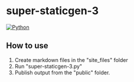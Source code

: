 # super-staticgen-3
[![Python](https://img.shields.io/badge/python-3-blue.svg)](https://www.python.org/)

## How to use
1. Create markdown files in the "site_files" folder
2. Run "super-staticgen-3.py"
3. Publish output from the "public" folder.
